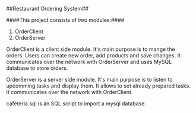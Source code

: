 ##Restaurant Ordering System##

####This project consists of two modules:####
1. OrderClient
2. OrderServer


OrderClient is a client side module. It's main purpose is to mange the orders. Users can create new order, add products and save changes. It communicates over the network with OrderServer and uses MySQL database to store orders.

OrderServer is a server side module. It's main purpose is to listen to upcomming tasks and display them. It allows to set already prepared tasks. It communicates over the network with OrderClient.

cafeteria.sql is an SQL script to import a mysql database.

